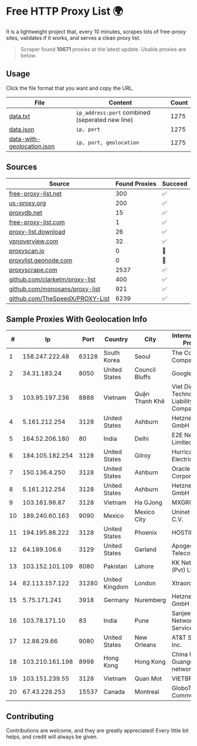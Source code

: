 
# Free HTTP Proxy List 🌍

It is a lightweight project that, every 10 minutes, scrapes lots of free-proxy sites, validates if it works, and serves a clean proxy list.


> Scraper found **10671** proxies at the latest update. Usable proxies are below.

## Usage

Click the file format that you want and copy the URL.


|File|Content|Count|
|----|-------|-----|
|[data.txt](https://raw.githubusercontent.com/themiralay/Proxy-List-World/master/data.txt)|`ip_address:port` combined (seperated new line)|1275|
|[data.json](https://raw.githubusercontent.com/themiralay/Proxy-List-World/master/data.json)|`ip, port`|1275|
|[data-with-geolocation.json](https://raw.githubusercontent.com/themiralay/Proxy-List-World/master/data-with-geolocation.json)|`ip, port, geolocation`|1275|

## Sources

|Source|Found Proxies|Succeed|
|------|-------------|-------|
|[free-proxy-list.net](https://free-proxy-list.net)|300|✅|
|[us-proxy.org](https://www.us-proxy.org)|200|✅|
|[proxydb.net](http://proxydb.net)|15|✅|
|[free-proxy-list.com](https://free-proxy-list.com/?page=&port=&type%5B%5D=http&type%5B%5D=https&up_time=0&search=Search)|1|✅|
|[proxy-list.download](https://www.proxy-list.download/HTTP)|26|✅|
|[vpnoverview.com](https://vpnoverview.com/privacy/anonymous-browsing/free-proxy-servers)|32|✅|
|[proxyscan.io](https://www.proxyscan.io)|0|🚫|
|[proxylist.geonode.com](https://proxylist.geonode.com/api/proxy-list?limit=300&page=1&sort_by=lastChecked&sort_type=desc&protocols=http,https)|0|🚫|
|[proxyscrape.com](https://api.proxyscrape.com/v2/?request=displayproxies&protocol=http&timeout=10000&country=all&ssl=all&anonymity=all)|2537|✅|
|[github.com/clarketm/proxy-list](https://raw.githubusercontent.com/clarketm/proxy-list/master/proxy-list-raw.txt)|400|✅|
|[github.com/monosans/proxy-list](https://raw.githubusercontent.com/monosans/proxy-list/main/proxies/http.txt)|921|✅|
|[github.com/TheSpeedX/PROXY-List](https://raw.githubusercontent.com/TheSpeedX/PROXY-List/master/http.txt)|6239|✅|


## Sample Proxies With Geolocation Info

|#|Ip|Port|Country|City|Internet Service Provider|
|-|--|----|-------|----|-------------------------|
|1|158.247.222.48|63128|South Korea|Seoul|The Constant Company, LLC|
|2|34.31.183.24|8050|United States|Council Bluffs|Google LLC|
|3|103.95.197.236|8888|Vietnam|Quận Thanh Khê|Viet Digital Technology Liability Company|
|4|5.161.212.254|3128|United States|Ashburn|Hetzner Online GmbH|
|5|164.52.206.180|80|India|Delhi|E2E Networks Limited|
|6|184.105.182.254|3128|United States|Gilroy|Hurricane Electric LLC|
|7|150.136.4.250|3128|United States|Ashburn|Oracle Corporation|
|8|5.161.212.254|3128|United States|Ashburn|Hetzner Online GmbH|
|9|103.161.96.87|3128|Vietnam|Ha GJong|MXGROUP|
|10|189.240.60.163|9090|Mexico|Mexico City|Uninet S.A. de C.V.|
|11|194.195.86.222|3128|United States|Phoenix|HOSTINGER US|
|12|64.189.106.6|3129|United States|Garland|Apogee Telecom Inc.|
|13|103.152.101.109|8080|Pakistan|Lahore|KK Networks (Pvt) Ltd.|
|14|82.113.157.122|31280|United Kingdom|London|Xtraordinary|
|15|5.75.171.241|3918|Germany|Nuremberg|Hetzner Online GmbH|
|16|103.78.171.10|83|India|Pune|Sanjeevan Networks Services Pvt Ltd|
|17|12.88.29.66|9080|United States|New Orleans|AT&T Services, Inc.|
|18|103.210.161.198|8998|Hong Kong|Hong Kong|China Unicom Guangdong IP network|
|19|103.151.239.55|3128|Vietnam|Quan Mot|VIETBRANDS|
|20|67.43.228.253|15537|Canada|Montreal|GloboTech Communications|



## Contributing

Contributions are welcome, and they are greatly appreciated! Every
little bit helps, and credit will always be given.

